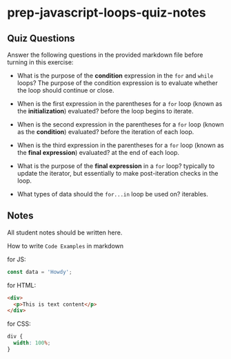 # prep-javascript-loops-quiz-notes

## Quiz Questions

Answer the following questions in the provided markdown file before turning in this exercise:

- What is the purpose of the **condition** expression in the `for` and `while` loops?
  The purpose of the condition expression is to evaluate whether the loop should continue or close.
- When is the first expression in the parentheses for a `for` loop (known as the **initialization**) evaluated?
  before the loop begins to iterate.
- When is the second expression in the parentheses for a `for` loop (known as the **condition**) evaluated?
  before the iteration of each loop.
- When is the third expression in the parentheses for a `for` loop (known as the **final expression**) evaluated?
  at the end of each loop.

- What is the purpose of the **final expression** in a `for` loop?
  typically to update the iterator, but essentially to make post-iteration checks in the loop.

- What types of data should the `for...in` loop be used on?
  iterables.

## Notes

All student notes should be written here.

How to write `Code Examples` in markdown

for JS:

```javascript
const data = 'Howdy';
```

for HTML:

```html
<div>
  <p>This is text content</p>
</div>
```

for CSS:

```css
div {
  width: 100%;
}
```
